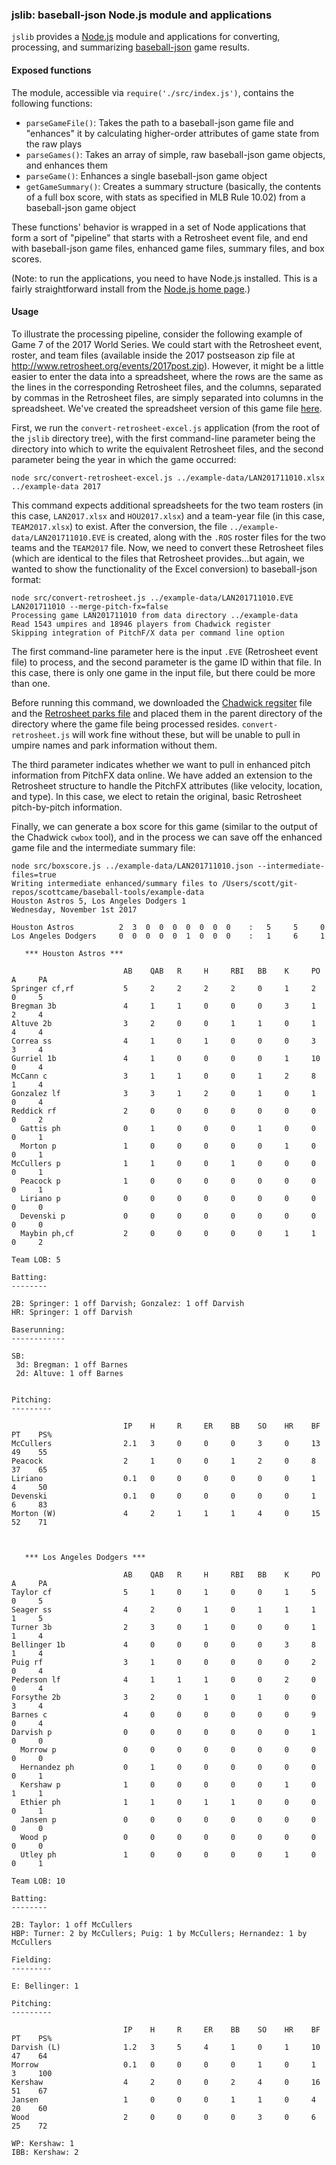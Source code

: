 ### jslib: baseball-json Node.js module and applications

`jslib` provides a [Node.js](https://nodejs.org/en/) module and applications for converting, processing, and summarizing [baseball-json](https://github.com/scottcame/baseball-json) game
results.

#### Exposed functions

The module, accessible via `require('./src/index.js')`, contains the following functions:

* `parseGameFile()`:  Takes the path to a baseball-json game file and "enhances" it by calculating higher-order attributes of game state from the raw plays
* `parseGames()`: Takes an array of simple, raw baseball-json game objects, and enhances them
* `parseGame()`: Enhances a single baseball-json game object
* `getGameSummary()`: Creates a summary structure (basically, the contents of a full box score, with stats as specified in MLB Rule 10.02) from a baseball-json game object

These functions' behavior is wrapped in a set of Node applications that form a sort of "pipeline" that starts with a Retrosheet event file, and end with baseball-json game files, enhanced game files, summary files, and box scores.

(Note: to run the applications, you need to have Node.js installed.  This is a fairly straightforward install from the [Node.js home page](https://nodejs.org/en/).)

#### Usage

To illustrate the processing pipeline, consider the following example of Game 7 of the 2017 World Series.  We could start with the Retrosheet event, roster, and team files (available inside the 2017 postseason zip file
  at http://www.retrosheet.org/events/2017post.zip).  However, it might be a little easier to enter the data into a spreadsheet, where the rows are the same as the lines in the corresponding Retrosheet files, and the columns, separated
  by commas in the Retrosheet files, are simply separated into columns in the spreadsheet.  We've created the spreadsheet version of this game file [here]("../example-data/LAN201711010.xlsx").

First, we run the `convert-retrosheet-excel.js` application (from the root of the `jslib` directory tree), with the first command-line parameter being the directory into which to write the equivalent Retrosheet files, and the second parameter
being the year in which the game occurred:

```
node src/convert-retrosheet-excel.js ../example-data/LAN201711010.xlsx ../example-data 2017
```

This command expects additional spreadsheets for the two team rosters (in this case, `LAN2017.xlsx` and `HOU2017.xlsx`) and a team-year file (in this case, `TEAM2017.xlsx`) to exist.
After the conversion, the file `../example-data/LAN201711010.EVE` is created, along with the `.ROS` roster files for the two teams and the `TEAM2017` file.  Now, we need to convert these Retrosheet files (which are identical to the files that
  Retrosheet provides...but again, we wanted to show the functionality of the Excel conversion) to baseball-json format:

```
node src/convert-retrosheet.js ../example-data/LAN201711010.EVE LAN201711010 --merge-pitch-fx=false
Processing game LAN201711010 from data directory ../example-data
Read 1543 umpires and 18946 players from Chadwick register
Skipping integration of PitchF/X data per command line option
```

The first command-line parameter here is the input `.EVE` (Retrosheet event file) to process, and the second parameter is the game ID within that file.  In this case, there is only one game in the input file, but there could be more than one.

Before running this command, we downloaded the [Chadwick regsiter](https://github.com/chadwickbureau/register/blob/master/data/people.csv) file and the [Retrosheet parks file](http://www.retrosheet.org/parkcode.txt) and placed them in the parent directory
of the directory where the game file being processed resides.  `convert-retrosheet.js` will work fine without these, but will be unable to pull in umpire names and park information without them.

The third parameter indicates whether we want to pull in enhanced pitch information from PitchFX data online.  We have added an extension to the Retrosheet structure to handle the PitchFX attributes (like velocity, location, and type).  In this case,
we elect to retain the original, basic Retrosheet pitch-by-pitch information.

Finally, we can generate a box score for this game (similar to the output of the Chadwick `cwbox` tool), and in the process we can save off the enhanced game file and the intermediate summary file:

```
node src/boxscore.js ../example-data/LAN201711010.json --intermediate-files=true
Writing intermediate enhanced/summary files to /Users/scott/git-repos/scottcame/baseball-tools/example-data
Houston Astros 5, Los Angeles Dodgers 1
Wednesday, November 1st 2017

Houston Astros          2  3  0  0  0  0  0  0  0    :   5     5     0
Los Angeles Dodgers     0  0  0  0  0  1  0  0  0    :   1     6     1

   *** Houston Astros ***

                         AB    QAB   R     H     RBI   BB    K     PO    A     PA
Springer cf,rf           5     2     2     2     2     0     1     2     0     5
Bregman 3b               4     1     1     0     0     0     3     1     2     4
Altuve 2b                3     2     0     0     1     1     0     1     4     4
Correa ss                4     1     0     1     0     0     0     3     3     4
Gurriel 1b               4     1     0     0     0     0     1     10    0     4
McCann c                 3     1     1     0     0     1     2     8     1     4
Gonzalez lf              3     3     1     2     0     1     0     1     0     4
Reddick rf               2     0     0     0     0     0     0     0     0     2
  Gattis ph              0     1     0     0     0     1     0     0     0     1
  Morton p               1     0     0     0     0     0     1     0     0     1
McCullers p              1     1     0     0     1     0     0     0     0     1
  Peacock p              1     0     0     0     0     0     0     0     0     1
  Liriano p              0     0     0     0     0     0     0     0     0     0
  Devenski p             0     0     0     0     0     0     0     0     0     0
  Maybin ph,cf           2     0     0     0     0     0     1     1     0     2

Team LOB: 5

Batting:
--------

2B: Springer: 1 off Darvish; Gonzalez: 1 off Darvish
HR: Springer: 1 off Darvish

Baserunning:
------------

SB:
 3d: Bregman: 1 off Barnes
 2d: Altuve: 1 off Barnes


Pitching:
---------

                         IP    H     R     ER    BB    SO    HR    BF    PT    PS%
McCullers                2.1   3     0     0     0     3     0     13    49    55
Peacock                  2     1     0     0     1     2     0     8     37    65
Liriano                  0.1   0     0     0     0     0     0     1     4     50
Devenski                 0.1   0     0     0     0     0     0     1     6     83
Morton (W)               4     2     1     1     1     4     0     15    52    71



   *** Los Angeles Dodgers ***

                         AB    QAB   R     H     RBI   BB    K     PO    A     PA
Taylor cf                5     1     0     1     0     0     1     5     0     5
Seager ss                4     2     0     1     0     1     1     1     1     5
Turner 3b                2     3     0     1     0     0     0     1     1     4
Bellinger 1b             4     0     0     0     0     0     3     8     1     4
Puig rf                  3     1     0     0     0     0     0     2     0     4
Pederson lf              4     1     1     1     0     0     2     0     0     4
Forsythe 2b              3     2     0     1     0     1     0     0     3     4
Barnes c                 4     0     0     0     0     0     0     9     0     4
Darvish p                0     0     0     0     0     0     0     1     0     0
  Morrow p               0     0     0     0     0     0     0     0     0     0
  Hernandez ph           0     1     0     0     0     0     0     0     0     1
  Kershaw p              1     0     0     0     0     0     1     0     1     1
  Ethier ph              1     1     0     1     1     0     0     0     0     1
  Jansen p               0     0     0     0     0     0     0     0     0     0
  Wood p                 0     0     0     0     0     0     0     0     0     0
  Utley ph               1     0     0     0     0     0     1     0     0     1

Team LOB: 10

Batting:
--------

2B: Taylor: 1 off McCullers
HBP: Turner: 2 by McCullers; Puig: 1 by McCullers; Hernandez: 1 by McCullers

Fielding:
---------

E: Bellinger: 1

Pitching:
---------

                         IP    H     R     ER    BB    SO    HR    BF    PT    PS%
Darvish (L)              1.2   3     5     4     1     0     1     10    47    64
Morrow                   0.1   0     0     0     0     1     0     1     3     100
Kershaw                  4     2     0     0     2     4     0     16    51    67
Jansen                   1     0     0     0     1     1     0     4     20    60
Wood                     2     0     0     0     0     3     0     6     25    72

WP: Kershaw: 1
IBB: Kershaw: 2
```

